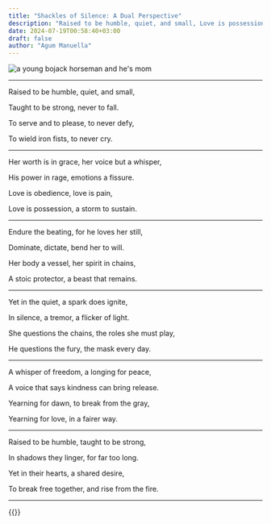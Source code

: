 ```yaml
---
title: "Shackles of Silence: A Dual Perspective"
description: "Raised to be humble, quiet, and small, Love is possession, a storm to sustain"
date: 2024-07-19T00:58:40+03:00
draft: false
author: "Agum Manuella"
---
```


![a young bojack horseman and he's mom](/images/bojack_mom.jpg)
 ___
Raised to be humble, quiet, and small,

Taught to be strong, never to fall.  

To serve and to please, to never defy,  

To wield iron fists, to never cry.

___

Her worth is in grace, her voice but a whisper,  

His power in rage, emotions a fissure.  

Love is obedience, love is pain,  

Love is possession, a storm to sustain.

___

Endure the beating, for he loves her still,  

Dominate, dictate, bend her to will.  

Her body a vessel, her spirit in chains,  

A stoic protector, a beast that remains.

___

Yet in the quiet, a spark does ignite,  

In silence, a tremor, a flicker of light.  

She questions the chains, the roles she must play,  

He questions the fury, the mask every day.

___

A whisper of freedom, a longing for peace,  

A voice that says kindness can bring release.  

Yearning for dawn, to break from the gray,  

Yearning for love, in a fairer way.

___

Raised to be humble, taught to be strong,  

In shadows they linger, for far too long.  

Yet in their hearts, a shared desire,  

To break free together, and rise from the fire.

___



{{<mini-toc>}}
